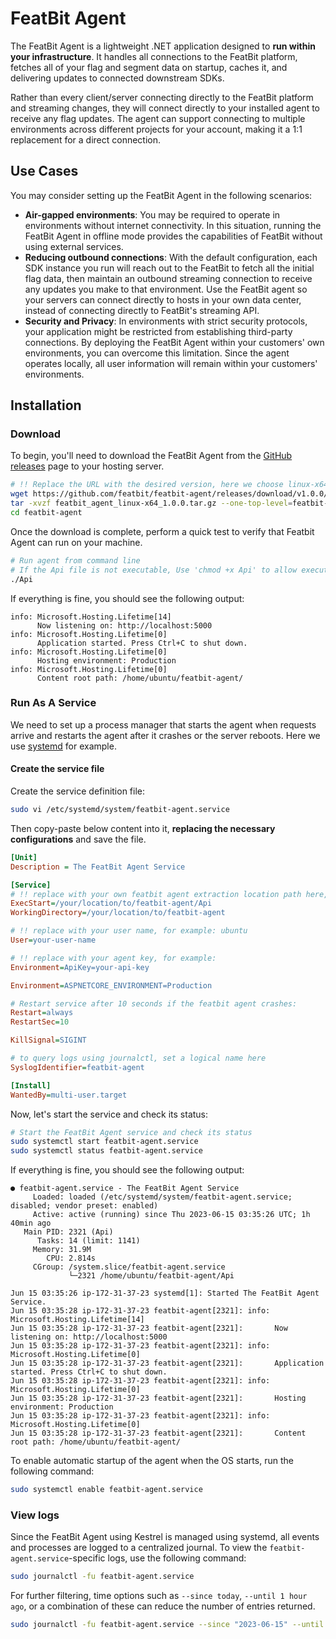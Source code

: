 # FeatBit Agent

The FeatBit Agent is a lightweight .NET application designed to **run within your infrastructure**. It handles all
connections to the FeatBit platform, fetches all of your flag and segment data on startup, caches it, and delivering
updates to connected downstream SDKs.

Rather than every client/server connecting directly to the FeatBit platform and streaming changes, they will connect
directly to your installed agent to receive any flag updates. The agent can support connecting to multiple environments
across different projects for your account, making it a 1:1 replacement for a direct connection.

## Use Cases

You may consider setting up the FeatBit Agent in the following scenarios:

- **Air-gapped environments**: You may be required to operate in environments without internet connectivity. In this
  situation, running the FeatBit Agent in offline mode provides the capabilities of FeatBit without using external
  services.
- **Reducing outbound connections**: With the default configuration, each SDK instance you run will reach out to
  the FeatBit to fetch all the initial flag data, then maintain an outbound streaming connection to receive any
  updates you make to that environment. Use the FeatBit agent so your servers can connect directly to hosts
  in your own data center, instead of connecting directly to FeatBit's streaming API.
- **Security and Privacy**: In environments with strict security protocols, your application might be restricted from
  establishing third-party connections. By deploying the FeatBit Agent within your customers' own environments, you can
  overcome this limitation. Since the agent operates locally, all user information will remain within your customers'
  environments.

## Installation

### Download

To begin, you'll need to download the FeatBit Agent from
the [GitHub releases](https://github.com/featbit/featbit-agent/releases) page to your hosting server.

```bash
# !! Replace the URL with the desired version, here we choose linux-x64 for example 
wget https://github.com/featbit/featbit-agent/releases/download/v1.0.0/featbit_agent_linux-x64_1.0.0.tar.gz
tar -xvzf featbit_agent_linux-x64_1.0.0.tar.gz --one-top-level=featbit-agent
cd featbit-agent
```

Once the download is complete, perform a quick test to verify that Featbit Agent can run on your machine.

```bash
# Run agent from command line
# If the Api file is not executable, Use 'chmod +x Api' to allow execution of the executable file
./Api
```

If everything is fine, you should see the following output:

```log
info: Microsoft.Hosting.Lifetime[14]
      Now listening on: http://localhost:5000
info: Microsoft.Hosting.Lifetime[0]
      Application started. Press Ctrl+C to shut down.
info: Microsoft.Hosting.Lifetime[0]
      Hosting environment: Production
info: Microsoft.Hosting.Lifetime[0]
      Content root path: /home/ubuntu/featbit-agent/
```

### Run As A Service

We need to set up a process manager that starts the agent when requests arrive and restarts the agent after it
crashes or the server reboots. Here we use [systemd](https://systemd.io/) for example.

#### Create the service file

Create the service definition file:

```bash
sudo vi /etc/systemd/system/featbit-agent.service
```

Then copy-paste below content into it, **replacing the necessary configurations** and save the file.

```ini
[Unit]
Description = The FeatBit Agent Service

[Service]
# !! replace with your own featbit agent extraction location path here, for example: /home/ubuntu/
ExecStart=/your/location/to/featbit-agent/Api
WorkingDirectory=/your/location/to/featbit-agent

# !! replace with your user name, for example: ubuntu
User=your-user-name

# !! replace with your agent key, for example: 
Environment=ApiKey=your-api-key

Environment=ASPNETCORE_ENVIRONMENT=Production

# Restart service after 10 seconds if the featbit agent crashes:
Restart=always
RestartSec=10

KillSignal=SIGINT

# to query logs using journalctl, set a logical name here
SyslogIdentifier=featbit-agent

[Install]
WantedBy=multi-user.target
```

Now, let's start the service and check its status:

```bash
# Start the FeatBit Agent service and check its status
sudo systemctl start featbit-agent.service
sudo systemctl status featbit-agent.service
```

If everything is fine, you should see the following output:

```log
● featbit-agent.service - The FeatBit Agent Service
     Loaded: loaded (/etc/systemd/system/featbit-agent.service; disabled; vendor preset: enabled)
     Active: active (running) since Thu 2023-06-15 03:35:26 UTC; 1h 40min ago
   Main PID: 2321 (Api)
      Tasks: 14 (limit: 1141)
     Memory: 31.9M
        CPU: 2.814s
     CGroup: /system.slice/featbit-agent.service
             └─2321 /home/ubuntu/featbit-agent/Api

Jun 15 03:35:26 ip-172-31-37-23 systemd[1]: Started The FeatBit Agent Service.
Jun 15 03:35:28 ip-172-31-37-23 featbit-agent[2321]: info: Microsoft.Hosting.Lifetime[14]
Jun 15 03:35:28 ip-172-31-37-23 featbit-agent[2321]:       Now listening on: http://localhost:5000
Jun 15 03:35:28 ip-172-31-37-23 featbit-agent[2321]: info: Microsoft.Hosting.Lifetime[0]
Jun 15 03:35:28 ip-172-31-37-23 featbit-agent[2321]:       Application started. Press Ctrl+C to shut down.
Jun 15 03:35:28 ip-172-31-37-23 featbit-agent[2321]: info: Microsoft.Hosting.Lifetime[0]
Jun 15 03:35:28 ip-172-31-37-23 featbit-agent[2321]:       Hosting environment: Production
Jun 15 03:35:28 ip-172-31-37-23 featbit-agent[2321]: info: Microsoft.Hosting.Lifetime[0]
Jun 15 03:35:28 ip-172-31-37-23 featbit-agent[2321]:       Content root path: /home/ubuntu/featbit-agent/
```

To enable automatic startup of the agent when the OS starts, run the following command:

```bash
sudo systemctl enable featbit-agent.service
```

### View logs

Since the FeatBit Agent using Kestrel is managed using systemd, all events and processes are logged to a centralized
journal. To view the `featbit-agent.service`-specific logs, use the following command:

```bash
sudo journalctl -fu featbit-agent.service
```

For further filtering, time options such as `--since today`, `--until 1 hour ago`, or a combination of these can reduce the
number of entries returned.

```bash
sudo journalctl -fu featbit-agent.service --since "2023-06-15" --until "2023-06-15 12:00" 
```
